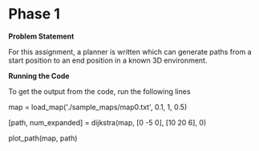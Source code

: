 # Phase 1

**Problem Statement**

For this assignment, a planner is written which can generate paths from a start position to an end position in a known 3D environment.

**Running the Code**

To get the output from the code, run the following lines

map = load_map('./sample_maps/map0.txt', 0.1, 1, 0.5)

[path, num_expanded] = dijkstra(map, [0 -5 0], [10 20 6], 0)

plot_path(map, path)
